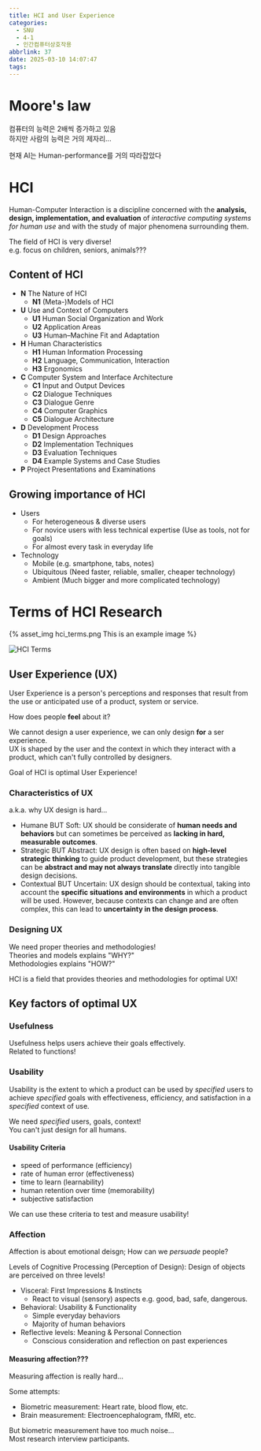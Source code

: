 ```yaml
---
title: HCI and User Experience
categories:
  - SNU
  - 4-1
  - 인간컴퓨터상호작용
abbrlink: 37
date: 2025-03-10 14:07:47
tags:
---
```


# Moore's law

컴퓨터의 능력은 2배씩 증가하고 있음  
하지만 사람의 능력은 거의 제자리...

현재 AI는 Human-performance를 거의 따라잡았다

# HCI

Human-Computer Interaction is a discipline concerned with the **analysis, design, implementation, and evaluation** of *interactive computing systems for human use* and with the study of major phenomena surrounding them.

The field of HCI is very diverse!  
e.g. focus on children, seniors, animals???

## Content of HCI

- **N** The Nature of HCI
  - **N1** (Meta-)Models of HCI
- **U** Use and Context of Computers
  - **U1** Human Social Organization and Work
  - **U2** Application Areas
  - **U3** Human–Machine Fit and Adaptation
- **H** Human Characteristics
  - **H1** Human Information Processing
  - **H2** Language, Communication, Interaction
  - **H3** Ergonomics
- **C** Computer System and Interface Architecture
  - **C1** Input and Output Devices
  - **C2** Dialogue Techniques
  - **C3** Dialogue Genre
  - **C4** Computer Graphics
  - **C5** Dialogue Architecture
- **D** Development Process
  - **D1** Design Approaches
  - **D2** Implementation Techniques
  - **D3** Evaluation Techniques
  - **D4** Example Systems and Case Studies
- **P** Project Presentations and Examinations

## Growing importance of HCI

- Users
  - For heterogeneous & diverse users
  - For novice users with less technical expertise (Use as tools, not for goals)
  - For almost every task in everyday life
- Technology
  - Mobile (e.g. smartphone, tabs, notes)
  - Ubiquitous (Need faster, reliable, smaller, cheaper technology)
  - Ambient (Much bigger and more complicated technology)

# Terms of HCI Research

{% asset_img hci_terms.png This is an example image %}

![HCI Terms](hci_terms.png)

## User Experience (UX)

User Experience is a person's perceptions and responses that result from the use or anticipated use of a product, system or service.

How does people **feel** about it?

We cannot design a user experience, we can only design **for** a ser experience.  
UX is shaped by the user and the context in which they interact with a product, which can't fully controlled by designers.

Goal of HCI is optimal User Experience!

### Characteristics of UX

a.k.a. why UX design is hard...

- Humane BUT Soft: UX should be considerate of **human needs and behaviors** but can sometimes be perceived as **lacking in hard, measurable outcomes**.
- Strategic BUT Abstract: UX design is often based on **high-level strategic thinking** to guide product development, but these strategies can be **abstract and may not always translate** directly into tangible design decisions.
- Contextual BUT Uncertain: UX design should be contextual, taking into account the **specific situations and environments** in which a product will be used. However, because contexts can change and are often complex, this can lead to **uncertainty in the design process**.

### Designing UX

We need proper theories and methodologies!  
Theories and models explains "WHY?"  
Methodologies explains "HOW?"

HCI is a field that provides theories and methodologies for optimal UX!

## Key factors of optimal UX

### Usefulness

Usefulness helps users achieve their goals effectively.  
Related to functions!

### Usability

Usability is the extent to which a product can be used by *specified* users to achieve *specified* goals with effectiveness, efficiency, and satisfaction in a *specified* context of use.

We need *specified* users, goals, context!  
You can't just design for all humans.

#### Usability Criteria

- speed of performance (efficiency)
- rate of human error (effectiveness)
- time to learn (learnability)
- human retention over time (memorability)
- subjective satisfaction

We can use these criteria to test and measure usability!

### Affection

Affection is about emotional deisgn; How can we *persuade* people?

Levels of Cognitive Processing (Perception of Design): Design of objects are perceived on three levels!

- Visceral: First Impressions & Instincts
  - React to visual (sensory) aspects e.g. good, bad, safe, dangerous.
- Behavioral: Usability & Functionality
  - Simple everyday behaviors
  - Majority of human behaviors
- Reflective levels: Meaning & Personal Connection
  - Conscious consideration and reflection on past experiences

#### Measuring affection???

Measuring affection is really hard...

Some attempts:

- Biometric measurement: Heart rate, blood flow, etc.
- Brain measurement: Electroencephalogram, fMRI, etc.

But biometric measurement have too much noise...  
Most research interview participants.
